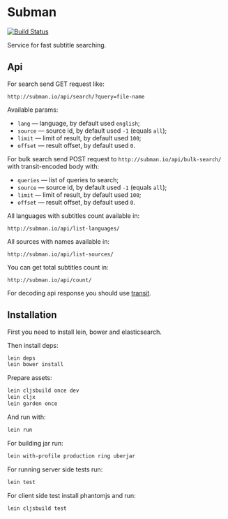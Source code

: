 # Subman
[![Build Status](https://travis-ci.org/nvbn/subman.svg?branch=master)](https://travis-ci.org/nvbn/subman)

Service for fast subtitle searching.

## Api

For search send GET request like:

    http://subman.io/api/search/?query=file-name
    
Available params:

* `lang` &mdash; language, by default used `english`;
* `source` &mdash; source id, by default used `-1` (equals `all`);
* `limit` &mdash; limit of result, by default used `100`;
* `offset` &mdash; result offset, by default used `0`.

For bulk search send POST request to `http://subman.io/api/bulk-search/` with transit-encoded body with:

* `queries` &mdash; list of queries to search;
* `source` &mdash; source id, by default used `-1` (equals `all`);
* `limit` &mdash; limit of result, by default used `100`;
* `offset` &mdash; result offset, by default used `0`.
    
All languages with subtitles count available in:

    http://subman.io/api/list-languages/

All sources with names available in:

    http://subman.io/api/list-sources/

You can get total subtitles count in:

    http://subman.io/api/count/

For decoding api response you should use [transit](https://github.com/cognitect/transit-format).

Installation
------------

First you need to install lein, bower and elasticsearch.

Then install deps:

```bash
lein deps
lein bower install
```

Prepare assets:

```bash
lein cljsbuild once dev
lein cljx
lein garden once
```

And run with:

```bash
lein run
```

For building jar run:

```bash
lein with-profile production ring uberjar
```

For running server side tests run:

```bash
lein test
```

For client side test install phantomjs and run:

```bash
lein cljsbuild test
```

